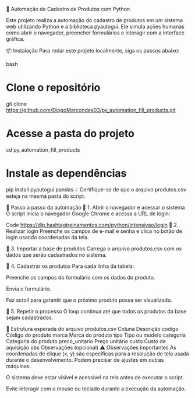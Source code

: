 🧠 Automação de Cadastro de Produtos com Python

Este projeto realiza a automação do cadastro de produtos em um sistema web utilizando Python e a biblioteca pyautogui. Ele simula ações humanas como abrir o navegador, preencher formulários e interagir com a interface gráfica.

📦 Instalação
Para rodar este projeto localmente, siga os passos abaixo:

bash
# Clone o repositório
git clone https://github.com/DiogoMarcondes03/py_automation_fill_products.git

# Acesse a pasta do projeto
cd py_automation_fill_products

# Instale as dependências
pip install pyautogui pandas
💡 Certifique-se de que o arquivo produtos.csv esteja na mesma pasta do script.

🚀 Passo a passo da automação
🔹 1. Abrir o navegador e acessar o sistema
O script inicia o navegador Google Chrome e acessa a URL de login:

Code
https://dlp.hashtagtreinamentos.com/python/intensivao/login
🔹 2. Realizar login
Preenche os campos de e-mail e senha e clica no botão de login usando coordenadas da tela.

🔹 3. Importar a base de produtos
Carrega o arquivo produtos.csv com os dados que serão cadastrados no sistema.

🔹 4. Cadastrar os produtos
Para cada linha da tabela:

Preenche os campos do formulário com os dados do produto.

Envia o formulário.

Faz scroll para garantir que o próximo produto possa ser visualizado.

🔹 5. Repetir o processo
O loop continua até que todos os produtos da base sejam cadastrados.

📁 Estrutura esperada do arquivo produtos.csv
Coluna	Descrição
codigo	Código do produto
marca	Marca do produto
tipo	Tipo ou modelo
categoria	Categoria do produto
preco_unitario	Preço unitário
custo	Custo de aquisição
obs	Observações (opcional)
⚠️ Observações importantes
As coordenadas de clique (x, y) são específicas para a resolução de tela usada durante o desenvolvimento. Podem precisar de ajustes em outras máquinas.

O sistema deve estar visível e acessível na tela antes de executar o script.

Evite interagir com o mouse ou teclado durante a execução da automação.
